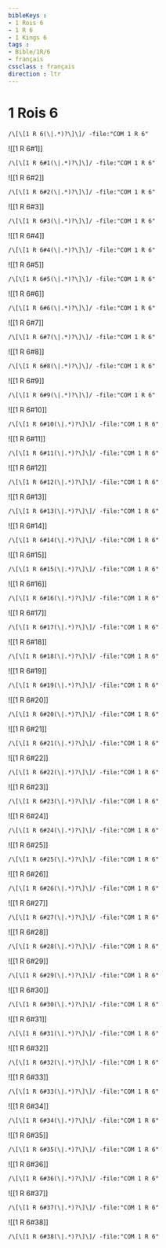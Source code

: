 ```yaml
---
bibleKeys : 
- 1 Rois 6
- 1 R 6
- 1 Kings 6
tags : 
- Bible/1R/6
- français
cssclass : français
direction : ltr
---
```


# 1 Rois 6

```query
/\[\[1 R 6(\|.*)?\]\]/ -file:"COM 1 R 6"
```



![[1 R 6#1]]

```query
/\[\[1 R 6#1(\|.*)?\]\]/ -file:"COM 1 R 6"
```

![[1 R 6#2]]

```query
/\[\[1 R 6#2(\|.*)?\]\]/ -file:"COM 1 R 6"
```

![[1 R 6#3]]

```query
/\[\[1 R 6#3(\|.*)?\]\]/ -file:"COM 1 R 6"
```

![[1 R 6#4]]

```query
/\[\[1 R 6#4(\|.*)?\]\]/ -file:"COM 1 R 6"
```

![[1 R 6#5]]

```query
/\[\[1 R 6#5(\|.*)?\]\]/ -file:"COM 1 R 6"
```

![[1 R 6#6]]

```query
/\[\[1 R 6#6(\|.*)?\]\]/ -file:"COM 1 R 6"
```

![[1 R 6#7]]

```query
/\[\[1 R 6#7(\|.*)?\]\]/ -file:"COM 1 R 6"
```

![[1 R 6#8]]

```query
/\[\[1 R 6#8(\|.*)?\]\]/ -file:"COM 1 R 6"
```

![[1 R 6#9]]

```query
/\[\[1 R 6#9(\|.*)?\]\]/ -file:"COM 1 R 6"
```

![[1 R 6#10]]

```query
/\[\[1 R 6#10(\|.*)?\]\]/ -file:"COM 1 R 6"
```

![[1 R 6#11]]

```query
/\[\[1 R 6#11(\|.*)?\]\]/ -file:"COM 1 R 6"
```

![[1 R 6#12]]

```query
/\[\[1 R 6#12(\|.*)?\]\]/ -file:"COM 1 R 6"
```

![[1 R 6#13]]

```query
/\[\[1 R 6#13(\|.*)?\]\]/ -file:"COM 1 R 6"
```

![[1 R 6#14]]

```query
/\[\[1 R 6#14(\|.*)?\]\]/ -file:"COM 1 R 6"
```

![[1 R 6#15]]

```query
/\[\[1 R 6#15(\|.*)?\]\]/ -file:"COM 1 R 6"
```

![[1 R 6#16]]

```query
/\[\[1 R 6#16(\|.*)?\]\]/ -file:"COM 1 R 6"
```

![[1 R 6#17]]

```query
/\[\[1 R 6#17(\|.*)?\]\]/ -file:"COM 1 R 6"
```

![[1 R 6#18]]

```query
/\[\[1 R 6#18(\|.*)?\]\]/ -file:"COM 1 R 6"
```

![[1 R 6#19]]

```query
/\[\[1 R 6#19(\|.*)?\]\]/ -file:"COM 1 R 6"
```

![[1 R 6#20]]

```query
/\[\[1 R 6#20(\|.*)?\]\]/ -file:"COM 1 R 6"
```

![[1 R 6#21]]

```query
/\[\[1 R 6#21(\|.*)?\]\]/ -file:"COM 1 R 6"
```

![[1 R 6#22]]

```query
/\[\[1 R 6#22(\|.*)?\]\]/ -file:"COM 1 R 6"
```

![[1 R 6#23]]

```query
/\[\[1 R 6#23(\|.*)?\]\]/ -file:"COM 1 R 6"
```

![[1 R 6#24]]

```query
/\[\[1 R 6#24(\|.*)?\]\]/ -file:"COM 1 R 6"
```

![[1 R 6#25]]

```query
/\[\[1 R 6#25(\|.*)?\]\]/ -file:"COM 1 R 6"
```

![[1 R 6#26]]

```query
/\[\[1 R 6#26(\|.*)?\]\]/ -file:"COM 1 R 6"
```

![[1 R 6#27]]

```query
/\[\[1 R 6#27(\|.*)?\]\]/ -file:"COM 1 R 6"
```

![[1 R 6#28]]

```query
/\[\[1 R 6#28(\|.*)?\]\]/ -file:"COM 1 R 6"
```

![[1 R 6#29]]

```query
/\[\[1 R 6#29(\|.*)?\]\]/ -file:"COM 1 R 6"
```

![[1 R 6#30]]

```query
/\[\[1 R 6#30(\|.*)?\]\]/ -file:"COM 1 R 6"
```

![[1 R 6#31]]

```query
/\[\[1 R 6#31(\|.*)?\]\]/ -file:"COM 1 R 6"
```

![[1 R 6#32]]

```query
/\[\[1 R 6#32(\|.*)?\]\]/ -file:"COM 1 R 6"
```

![[1 R 6#33]]

```query
/\[\[1 R 6#33(\|.*)?\]\]/ -file:"COM 1 R 6"
```

![[1 R 6#34]]

```query
/\[\[1 R 6#34(\|.*)?\]\]/ -file:"COM 1 R 6"
```

![[1 R 6#35]]

```query
/\[\[1 R 6#35(\|.*)?\]\]/ -file:"COM 1 R 6"
```

![[1 R 6#36]]

```query
/\[\[1 R 6#36(\|.*)?\]\]/ -file:"COM 1 R 6"
```

![[1 R 6#37]]

```query
/\[\[1 R 6#37(\|.*)?\]\]/ -file:"COM 1 R 6"
```

![[1 R 6#38]]

```query
/\[\[1 R 6#38(\|.*)?\]\]/ -file:"COM 1 R 6"
```

